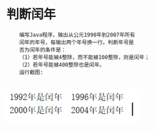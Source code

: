 #    判断闰年 
		编写Java程序，输出从公元1990年到2007年所有
		闰年的年号，每输出两个年号换一行。判断年号是
		否为闰年的条件是：
		（1）若年号能被4整除，而不能被100整除，则是闰年；
		（2）若年号能被400整除也是闰年。
		运行截图:
## ![Image text](https://raw.githubusercontent.com/luoyijie123/lyj/master/实验二_熟悉JAVA的控制结构/javapractice/runpicture.PNG)

